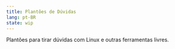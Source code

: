 ```yaml
---
title: Plantões de Dúvidas
lang: pt-BR
state: wip
---
```


Plantões para tirar dúvidas com Linux e outras ferramentas livres.
